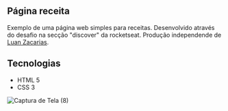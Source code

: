 ## Página receita

Exemplo de uma página web simples para receitas.
Desenvolvido através do desafio na secção "discover" da rocketseat.
Produção independende de [Luan Zacarias](https://github.com/Luanzacarias).

## Tecnologias

- HTML 5
- CSS 3

![Captura de Tela (8)](https://user-images.githubusercontent.com/68932882/148773280-b9527e15-a00c-4e30-957c-af607f2117a7.png)
